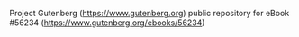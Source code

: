 Project Gutenberg (https://www.gutenberg.org) public repository for
eBook #56234 (https://www.gutenberg.org/ebooks/56234)
